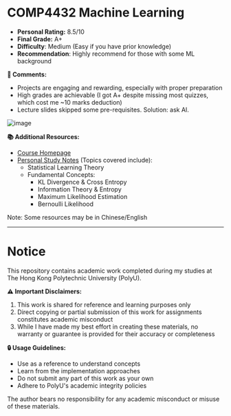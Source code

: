# COMP4432 Machine Learning

- **Personal Rating:** 8.5/10
- **Final Grade:** A+
- **Difficulty**: Medium (Easy if you have prior knowledge)
- **Recommendation**: Highly recommend for those with some ML background

**💭 Comments:**
- Projects are engaging and rewarding, especially with proper preparation
- High grades are achievable (I got A+ despite missing most quizzes, which cost me ~10 marks deduction)
- Lecture slides skipped some pre-requisites. Solution: ask AI.

![image](./TA-comment.png)

**📚 Additional Resources:**
- [Course Homepage](https://www4.comp.polyu.edu.hk/~cskchung/COMP4432/)
- [Personal Study Notes](https://wangyq.notion.site/machine-learning-notes) (Topics covered include):
  - Statistical Learning Theory 
  - Fundamental Concepts:
    - KL Divergence & Cross Entropy
    - Information Theory & Entropy
    - Maximum Likelihood Estimation
    - Bernoulli Likelihood

Note: Some resources may be in Chinese/English

---

# Notice

This repository contains academic work completed during my studies at The Hong Kong Polytechnic University (PolyU). 

**⚠️ Important Disclaimers:**
1. This work is shared for reference and learning purposes only
2. Direct copying or partial submission of this work for assignments constitutes academic misconduct
3. While I have made my best effort in creating these materials, no warranty or guarantee is provided for their accuracy or completeness

**🔒 Usage Guidelines:**
- Use as a reference to understand concepts
- Learn from the implementation approaches
- Do not submit any part of this work as your own
- Adhere to PolyU's academic integrity policies

The author bears no responsibility for any academic misconduct or misuse of these materials.
